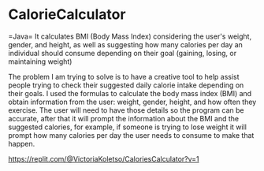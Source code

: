 # CalorieCalculator
=Java=
It calculates BMI (Body Mass Index) considering the user's weight, gender, and height, as well as suggesting how many calories per day an individual should consume depending on their goal (gaining, losing, or maintaining weight) 

The problem I am trying to solve is to have a creative tool to help assist people trying to check their suggested daily calorie intake depending on their goals. I used the formulas to calculate the body mass index (BMI) and obtain information from the user: weight, gender, height, and how often they exercise. The user will need to have those details so the program can be accurate, after that it will prompt the information about the BMI and the suggested calories, for example, if someone is trying to lose weight it will prompt how many calories per day the user needs to consume to make that happen.

https://replit.com/@VictoriaKoletso/CaloriesCalculator?v=1
